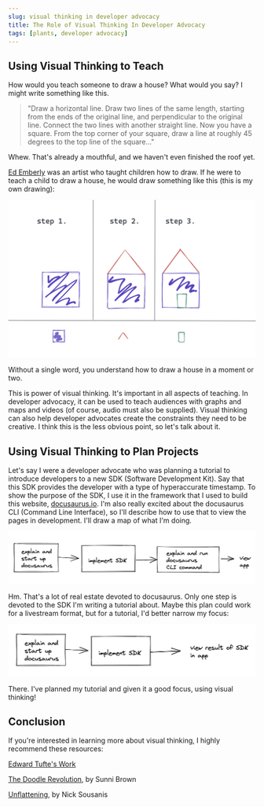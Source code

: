 ```yaml
---
slug: visual thinking in developer advocacy
title: The Role of Visual Thinking In Developer Advocacy
tags: [plants, developer advocacy]
---
```


## Using Visual Thinking to Teach

How would you teach someone to draw a house? What would you say? I might write something like this.

> "Draw a horizontal line. Draw two lines of the same length, starting from the ends of the original line, and perpendicular to the original line. Connect the two lines with another straight line. Now you have a square. From the top corner of your square, draw a line at roughly 45 degrees to the top line of the square..."

Whew. That's already a mouthful, and we haven't even finished the roof yet.

[Ed Emberly](https://en.wikipedia.org/wiki/Ed_Emberley) was an artist who taught children how to draw. If he were to teach a child to draw a house, he would draw something like this (this is my own drawing):

![Three slides. The first shows a square. The second shows a triangle on top of the square. The third shows a rectangle added to represent a door. There are mini version of each shape under each step.](./house.png)

Without a single word, you understand how to draw a house in a moment or two.

This is power of visual thinking. It's important in all aspects of teaching. In developer advocacy, it can be used to teach audiences with graphs and maps and videos (of course, audio must also be supplied). Visual thinking can also help developer advocates create the constraints they need to be creative. I think this is the less obvious point, so let's talk about it.

## Using Visual Thinking to Plan Projects

Let's say I were a developer advocate who was planning a tutorial to introduce developers to a new SDK (Software Development Kit). Say that this SDK provides the developer with a type of hyperaccurate timestamp. To show the purpose of the SDK, I use it in the framework that I used to build this website, [docusaurus.io](https://docusaurus.io/). I'm also really excited about the docusaurus CLI (Command Line Interface), so I'll describe how to use that to view the pages in development. I'll draw a map of what I'm doing.

![Three stacked blocks representing steps, only one with SDK mentioned](./map1.png)

Hm. That's a lot of real estate devoted to docusaurus. Only one step is devoted to the SDK I'm writing a tutorial about. Maybe this plan could work for a livestream format, but for a tutorial, I'd better narrow my focus:

![Two stacked blocks representing steps, one with SDK mentioned](./map2.png)

There. I've planned my tutorial and given it a good focus, using visual thinking!

## Conclusion

If you're interested in learning more about visual thinking, I highly recommend these resources:

[Edward Tufte's Work](https://www.edwardtufte.com/tufte/)

[The Doodle Revolution](http://doodlerevolution.com/), by Sunni Brown

[Unflattening](https://www.hup.harvard.edu/catalog.php?isbn=9780674744431), by Nick Sousanis

